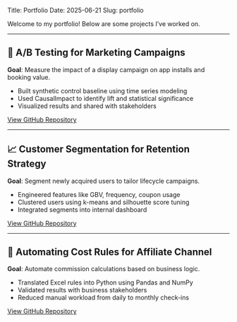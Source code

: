 Title: Portfolio
Date: 2025-06-21
Slug: portfolio

Welcome to my portfolio! Below are some projects I’ve worked on.

---

## 🧪 A/B Testing for Marketing Campaigns

**Goal**: Measure the impact of a display campaign on app installs and booking value.

- Built synthetic control baseline using time series modeling
- Used CausalImpact to identify lift and statistical significance
- Visualized results and shared with stakeholders

[View GitHub Repository](https://github.com/yourusername/campaign-impact-analysis)

---

## 📈 Customer Segmentation for Retention Strategy

**Goal**: Segment newly acquired users to tailor lifecycle campaigns.

- Engineered features like GBV, frequency, coupon usage
- Clustered users using k-means and silhouette score tuning
- Integrated segments into internal dashboard

[View GitHub Repository](https://github.com/yourusername/customer-segmentation)

---

## 🤖 Automating Cost Rules for Affiliate Channel

**Goal**: Automate commission calculations based on business logic.

- Translated Excel rules into Python using Pandas and NumPy
- Validated results with business stakeholders
- Reduced manual workload from daily to monthly check-ins

[View GitHub Repository](https://github.com/yourusername/affiliate-cost-automation)
